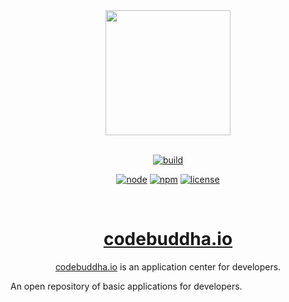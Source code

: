<div align="center">
<a href="https://github.com/iSkore/codebuddha.io">
	<img width="200" height="200" src="https://codebuddha.io/assets/logo.svg">
</a>
<br>
<br>

[![build][build]][build-url]

[![node][node]][node-url]
[![npm][npm]][npm-url]
[![license][license]][license-url]

<br>
<h1><a href="https://codebuddha.io">codebuddha.io</a></h1>
<p>
    <a href="https://codebuddha.io">codebuddha.io</a> is an application center for developers.
</p>
</div>


An open repository of basic applications for developers.

[node]: https://codebuddha.io/badges/node_version.svg
[node-url]: https://nodejs.org/

[npm]: https://codebuddha.io/badges/npm_version.svg
[npm-url]: https://npmjs.com/

[build]: https://codebuddha.io/badges/build_status.svg
[build-url]: https://codebuddha.io

[license]: https://codebuddha.io/badges/license.svg
[license-url]: https://github.com/iSkore/codebuddha.io/blob/master/LICENSE
